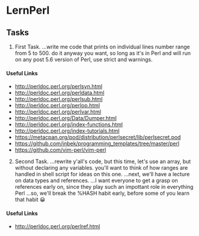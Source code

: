 # LernPerl
## Tasks
1. First Task.
...write me code that prints on individual lines number range from 5 to 500. do it anyway you want, so long as it's in Perl and will run on any post 5.6 version of Perl, use strict and warnings.
#### Useful Links
* http://perldoc.perl.org/perlsyn.html
* http://perldoc.perl.org/perldata.html
* http://perldoc.perl.org/perlsub.html
* http://perldoc.perl.org/perlop.html
* http://perldoc.perl.org/perlvar.html
* http://perldoc.perl.org/Data/Dumper.html
* http://perldoc.perl.org/index-functions.html
* http://perldoc.perl.org/index-tutorials.html
* https://metacpan.org/pod/distribution/perlsecret/lib/perlsecret.pod
* https://github.com/jnbek/programming_templates/tree/master/perl
* https://github.com/vim-perl/vim-perl
2. Second Task.
...rewrite y'all's code, but this time, let's use an array, but without declaring any variables. you'll want to think of how ranges are handled in shell script for ideas on this one.
...next, we'll have a lecture on data types and references.
...I want everyone to get a grasp on references early on, since they play such an impottant role in everything Perl
...so, we'll break the %HASH habit early, before some of you learn that habit 😀
#### Useful Links
* http://perldoc.perl.org/perlref.html
